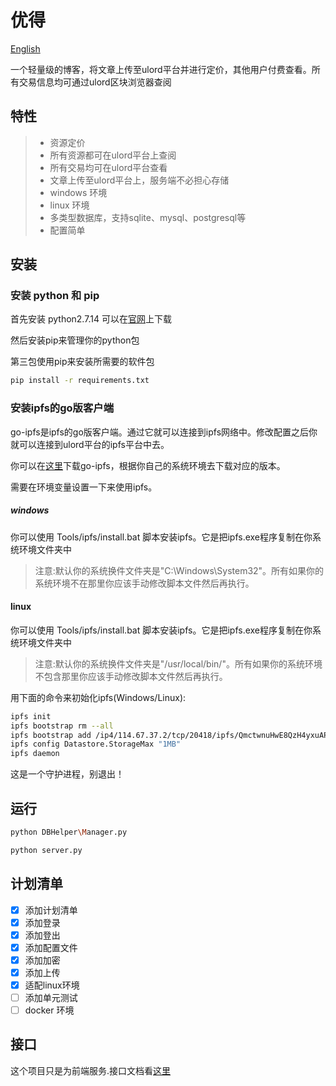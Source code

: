 ﻿# 优得

[English](https://github.com/UlordChain/ulord-blog-demo/tree/master/python)

一个轻量级的博客，将文章上传至ulord平台并进行定价，其他用户付费查看。所有交易信息均可通过ulord区块浏览器查阅

## 特性

> * 资源定价
> * 所有资源都可在ulord平台上查阅
> * 所有交易均可在ulord平台查看
> * 文章上传至ulord平台上，服务端不必担心存储
> * windows 环境
> * linux 环境
> * 多类型数据库，支持sqlite、mysql、postgresql等
> * 配置简单

## 安装
### 安装 python 和 pip
首先安装 python2.7.14 可以在[官网](https://www.python.org/)上下载

然后安装pip来管理你的python包

第三包使用pip来安装所需要的软件包
```bash
pip install -r requirements.txt
```
### 安装ipfs的go版客户端

go-ipfs是ipfs的go版客户端。通过它就可以连接到ipfs网络中。修改配置之后你就可以连接到ulord平台的ipfs平台中去。

你可以在[这里](https://github.com/ipfs/go-ipfs/releases/tag/v0.4.14)下载go-ipfs，根据你自己的系统环境去下载对应的版本。

需要在环境变量设置一下来使用ipfs。

##### windows

你可以使用 Tools/ipfs/install.bat 脚本安装ipfs。它是把ipfs.exe程序复制在你系统环境文件夹中
> 注意:默认你的系统换件文件夹是"C:\Windows\System32"。所有如果你的系统环境不在那里你应该手动修改脚本文件然后再执行。

#### linux

你可以使用 Tools/ipfs/install.bat 脚本安装ipfs。它是把ipfs.exe程序复制在你系统环境文件夹中
> 注意:默认你的系统换件文件夹是"/usr/local/bin/"。所有如果你的系统环境不包含那里你应该手动修改脚本文件然后再执行。


用下面的命令来初始化ipfs(Windows/Linux):
```bash
ipfs init
ipfs bootstrap rm --all
ipfs bootstrap add /ip4/114.67.37.2/tcp/20418/ipfs/QmctwnuHwE8QzH4yxuAPtM469BiCPK5WuT9KaTK3ArwUHu
ipfs config Datastore.StorageMax "1MB"
ipfs daemon
```
这是一个守护进程，别退出！

## 运行
```bash
python DBHelper\Manager.py

python server.py
```
## 计划清单
- [x] 添加计划清单
- [x] 添加登录
- [x] 添加登出
- [x] 添加配置文件
- [x] 添加加密
- [x] 添加上传
- [x] 适配linux环境
- [ ] 添加单元测试
- [ ] docker 环境

## 接口
这个项目只是为前端服务.接口文档看[这里](https://github.com/UlordChain/ulord-blog-demo/blob/master/python/doc/API_document.md)
